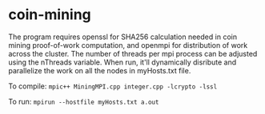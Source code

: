 # coin-mining
The program requires openssl for SHA256 calculation needed in coin mining proof-of-work computation, and openmpi for distribution of work across the cluster. The number of threads per mpi process can be adjusted using the nThreads variable. When run, it'll dynamically disribute and parallelize the work on all the nodes in myHosts.txt file.

To compile: `mpic++ MiningMPI.cpp integer.cpp -lcrypto -lssl`

To run: `mpirun --hostfile myHosts.txt a.out`
